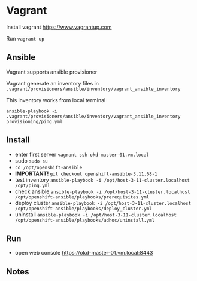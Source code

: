 # Vagrant

Install vagrant <https://www.vagrantup.com>

Run `vagrant up`

## Ansible

Vagrant supports ansible provisioner

Vagrant generate an inventory files in `.vagrant/provisioners/ansible/inventory/vagrant_ansible_inventory`

This inventory works from local terminal

`ansible-playbook -i .vagrant/provisioners/ansible/inventory/vagrant_ansible_inventory provisioning/ping.yml`

## Install

- enter first server `vagrant ssh okd-master-01.vm.local`
- sudo `sudo su`
- `cd /opt/openshift-ansible`
- **IMPORTANT!** `git checkout openshift-ansible-3.11.68-1`
- test inventory `ansible-playbook -i /opt/host-3-11-cluster.localhost /opt/ping.yml`
- check ansible `ansible-playbook -i /opt/host-3-11-cluster.localhost /opt/openshift-ansible/playbooks/prerequisites.yml`
- deploy cluster `ansible-playbook -i /opt/host-3-11-cluster.localhost /opt/openshift-ansible/playbooks/deploy_cluster.yml`
- uninstall `ansible-playbook -i /opt/host-3-11-cluster.localhost /opt/openshift-ansible/playbooks/adhoc/uninstall.yml`

## Run

- open web console <https://okd-master-01.vm.local:8443>

## Notes
